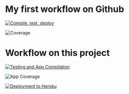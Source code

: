 # My first workflow on Github

[![Compile, test, deploy](https://github.com/rowter4/iss-project/actions/workflows/main.yaml/badge.svg)](https://github.com/rowter4/iss-project/actions/workflows/main.yaml)

![Coverage](https://rowtering.sgp1.digitaloceanspaces.com/coverage/iss-project/jacoco.svg)




# Workflow on this project

[![Testing and App Compilation](https://github.com/rowter4/iss-project/actions/workflows/main.yaml/badge.svg)](https://github.com/rowter4/iss-projec/actions/workflows/main.yaml)

![App Coverage]((https://rowtering.sgp1.digitaloceanspaces.com/coverage/iss-project/jacoco.svg))


[![Deployment to Heroku](https://github.com/rowter4/iss-project/actions/workflows/deploy.yaml/badge.svg)](https://github.com/rowter4/iss-project/actions/workflows/deploy.yaml)
